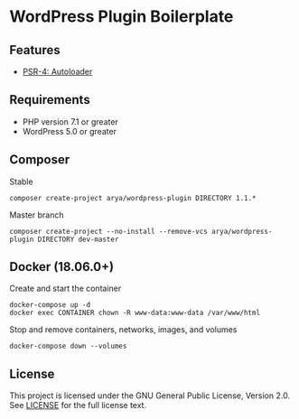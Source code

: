 # WordPress Plugin Boilerplate

## Features

* [PSR-4: Autoloader](https://www.php-fig.org/psr/psr-4/)

## Requirements

* PHP version 7.1 or greater
* WordPress 5.0 or greater

## Composer

Stable

    composer create-project arya/wordpress-plugin DIRECTORY 1.1.*

Master branch

    composer create-project --no-install --remove-vcs arya/wordpress-plugin DIRECTORY dev-master

## Docker (18.06.0+)

Create and start the container

    docker-compose up -d
    docker exec CONTAINER chown -R www-data:www-data /var/www/html

Stop and remove containers, networks, images, and volumes

    docker-compose down --volumes

## License

This project is licensed under the GNU General Public License, Version 2.0.
See [LICENSE](LICENSE) for the full license text.
